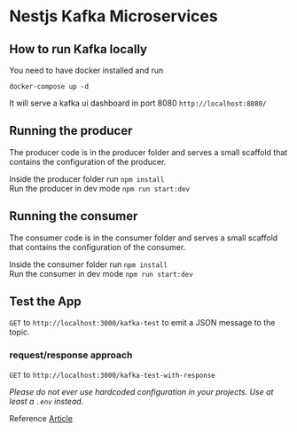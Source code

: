 # Nestjs Kafka Microservices

## How to run Kafka locally

You need to have docker installed and run  
```
docker-compose up -d
```

It will serve a kafka ui dashboard in port 8080 `http://localhost:8080/`  

## Running the producer

The producer code is in the producer folder and serves a small scaffold that contains the configuration of the producer.

Inside the producer folder run `npm install`  
Run the producer in dev mode `npm run start:dev`

## Running the consumer

The consumer code is in the consumer folder and serves a small scaffold that contains the configuration of the consumer.

Inside the consumer folder run `npm install`   
Run the consumer in dev mode `npm run start:dev`  

## Test the App  
`GET` to `http://localhost:3000/kafka-test` to emit a JSON message to the topic.  

### request/response approach  
`GET` to `http://localhost:3000/kafka-test-with-response`

_Please do not ever use hardcoded configuration in your projects. Use at least a `.env` instead._  

Reference [Article](https://makinhs.medium.com/a-beginners-introduction-to-kafka-with-typescript-using-nestjs-7c92fe78f638)
